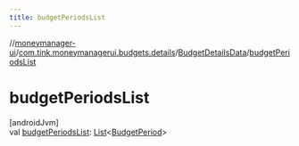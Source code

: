 ```yaml
---
title: budgetPeriodsList
---
```

//[moneymanager-ui](../../../index.html)/[com.tink.moneymanagerui.budgets.details](../index.html)/[BudgetDetailsData](index.html)/[budgetPeriodsList](budget-periods-list.html)



# budgetPeriodsList



[androidJvm]\
val [budgetPeriodsList](budget-periods-list.html): [List](https://kotlinlang.org/api/latest/jvm/stdlib/kotlin.collections/-list/index.html)&lt;[BudgetPeriod](../../com.tink.model.budget/index.html#406477269%2FClasslikes%2F1000845458)&gt;




